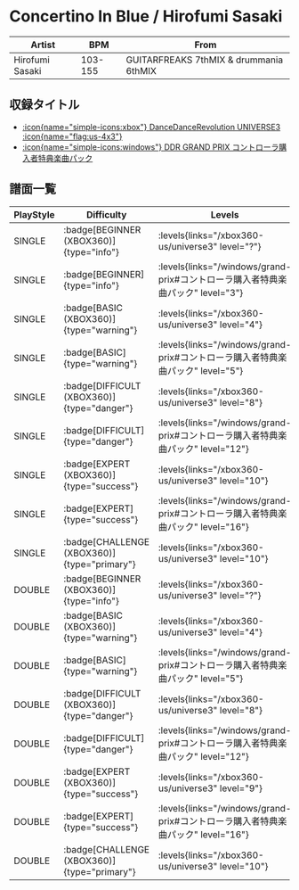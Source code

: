 # Concertino In Blue / Hirofumi Sasaki

|Artist|BPM|From|
|------|---|----|
|Hirofumi Sasaki|103-155|GUITARFREAKS 7thMIX & drummania 6thMIX|

## 収録タイトル

- [:icon{name="simple-icons:xbox"} DanceDanceRevolution UNIVERSE3 :icon{name="flag:us-4x3"}](/xbox360-us/universe3)
- [:icon{name="simple-icons:windows"} DDR GRAND PRIX コントローラ購入者特典楽曲パック](/windows/grand-prix#コントローラ購入者特典楽曲パック)

## 譜面一覧

|PlayStyle|Difficulty|Levels|Notes|Movie|
|---------|----------|------|-----|-----|
|SINGLE| :badge[BEGINNER (XBOX360)]{type="info"}| :levels{links="/xbox360-us/universe3" level="?"}|76/7||
|SINGLE| :badge[BEGINNER]{type="info"}| :levels{links="/windows/grand-prix#コントローラ購入者特典楽曲パック" level="3"}|71/5||
|SINGLE| :badge[BASIC (XBOX360)]{type="warning"}| :levels{links="/xbox360-us/universe3" level="4"}|115/2||
|SINGLE| :badge[BASIC]{type="warning"}| :levels{links="/windows/grand-prix#コントローラ購入者特典楽曲パック" level="5"}|121/4||
|SINGLE| :badge[DIFFICULT (XBOX360)]{type="danger"}| :levels{links="/xbox360-us/universe3" level="8"}|333/10||
|SINGLE| :badge[DIFFICULT]{type="danger"}| :levels{links="/windows/grand-prix#コントローラ購入者特典楽曲パック" level="12"}|323/10||
|SINGLE| :badge[EXPERT (XBOX360)]{type="success"}| :levels{links="/xbox360-us/universe3" level="10"}|458/6||
|SINGLE| :badge[EXPERT]{type="success"}| :levels{links="/windows/grand-prix#コントローラ購入者特典楽曲パック" level="16"}|519/11||
|SINGLE| :badge[CHALLENGE (XBOX360)]{type="primary"}| :levels{links="/xbox360-us/universe3" level="10"}|530/15||
|DOUBLE| :badge[BEGINNER (XBOX360)]{type="info"}| :levels{links="/xbox360-us/universe3" level="?"}|||
|DOUBLE| :badge[BASIC (XBOX360)]{type="warning"}| :levels{links="/xbox360-us/universe3" level="4"}|120/2||
|DOUBLE| :badge[BASIC]{type="warning"}| :levels{links="/windows/grand-prix#コントローラ購入者特典楽曲パック" level="5"}|119/4||
|DOUBLE| :badge[DIFFICULT (XBOX360)]{type="danger"}| :levels{links="/xbox360-us/universe3" level="8"}|333/10||
|DOUBLE| :badge[DIFFICULT]{type="danger"}| :levels{links="/windows/grand-prix#コントローラ購入者特典楽曲パック" level="12"}|324/10||
|DOUBLE| :badge[EXPERT (XBOX360)]{type="success"}| :levels{links="/xbox360-us/universe3" level="9"}|458/6||
|DOUBLE| :badge[EXPERT]{type="success"}| :levels{links="/windows/grand-prix#コントローラ購入者特典楽曲パック" level="16"}|491/12||
|DOUBLE| :badge[CHALLENGE (XBOX360)]{type="primary"}| :levels{links="/xbox360-us/universe3" level="10"}|529/15||
